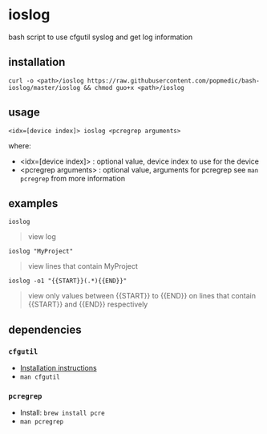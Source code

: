 # ioslog

bash script to use cfgutil syslog and get log information

## installation

```
curl -o <path>/ioslog https://raw.githubusercontent.com/popmedic/bash-ioslog/master/ioslog && chmod guo+x <path>/ioslog
```

## usage

```
<idx=[device index]> ioslog <pcregrep arguments>
```

where:
- &lt;idx=[device index]&gt; : optional value, device index to use for the device
- &lt;pcregrep arguments&gt; : optional value, arguments for pcregrep see `man pcregrep` from more information

## examples

```
ioslog
```

> view log

```
ioslog "MyProject"
```

> view lines that contain MyProject

```
ioslog -o1 "{{START}}(.*){{END}}"
```

> view only values between {{START}} to {{END}} on lines that contain {{START}} and {{END}} respectively

## dependencies

### `cfgutil`

- [Installation instructions](https://support.apple.com/en-ca/guide/apple-configurator-2/cad856a8ea58/mac)
- `man cfgutil`

### `pcregrep`

- Install: `brew install pcre`
- `man pcregrep`
